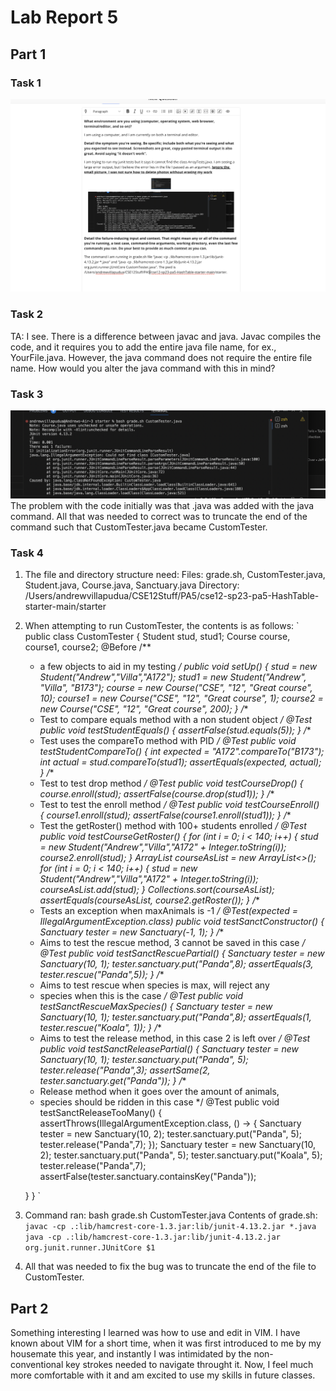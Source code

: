 # Lab Report 5
## Part 1
### Task 1
![discu](discussionpost.png)
### Task 2
TA: I see. There is a difference between javac and java. Javac compiles the code, and it requires you to add the entire java file name,
for ex., YourFile.java. However, the java command does not require the entire file name. How would you alter the java command with
this in mind?
### Task 3
![error](error.png)
The problem with the code initially was that .java was added with the java command. All that was needed to correct was to truncate the 
end of the command such that CustomTester.java became CustomTester.
### Task 4
1) The file and directory structure need: 
Files: grade.sh, CustomTester.java, Student.java, Course.java, Sanctuary.java
Directory: /Users/andrewvillapudua/CSE12Stuff/PA5/cse12-sp23-pa5-HashTable-starter-main/starter
2) When attempting to run CustomTester, the contents is as follows: 
`
public class CustomTester {
    Student stud, stud1;
    Course course, course1, course2;
    @Before 
    /**
     * a few objects to aid in my testing
     */
    public void setUp() {
        stud = new Student("Andrew","Villa","A172");
        stud1 = new Student("Andrew", "Villa", "B173");
        course = new Course("CSE", "12", "Great course", 10);
        course1 = new Course("CSE", "12", "Great course", 1);
        course2 = new Course("CSE", "12", "Great course", 200);
    }
    /**
     * Test to compare equals method with a non student object
     */
    @Test
    public void testStudentEquals() {
        assertFalse(stud.equals(5));
    }
    /**
     * Test uses the compareTo method with PID
     */
    @Test
    public void testStudentCompareTo() {
        int expected = "A172".compareTo("B173");
        int actual = stud.compareTo(stud1);
        assertEquals(expected, actual);
    }
    /**
     * Test to test drop method
     */
    @Test
    public void testCourseDrop() {
        course.enroll(stud);
        assertFalse(course.drop(stud1));
    }
    /**
     * Test to test the enroll method
     */
    @Test
    public void testCourseEnroll() {
        course1.enroll(stud);
        assertFalse(course1.enroll(stud1));
    }
    /**
     * Test the getRoster() method with 100+ students enrolled
     */
    @Test
    public void testCourseGetRoster() {
        for (int i = 0; i < 140; i++) {
            stud = new Student("Andrew","Villa","A172" + Integer.toString(i));
            course2.enroll(stud);
        }
        ArrayList<Student> courseAsList = new ArrayList<>();
        for (int i = 0; i < 140; i++) {
            stud = new Student("Andrew","Villa","A172" + Integer.toString(i));
            courseAsList.add(stud);
        }
        Collections.sort(courseAsList);
        assertEquals(courseAsList, course2.getRoster());
    }
    /**
     * Tests an exception when maxAnimals is -1
     */
    @Test(expected = IllegalArgumentException.class)
    public void testSanctConstructor() {
        Sanctuary tester = new Sanctuary(-1, 1);
    }
    /**
     * Aims to test the rescue method, 3 cannot be saved in this case
     */
    @Test
    public void testSanctRescuePartial() {
        Sanctuary tester = new Sanctuary(10, 1);
        tester.sanctuary.put("Panda",8);
        assertEquals(3, tester.rescue("Panda",5));
    }
    /**
     * Aims to test rescue when species is max, will reject any 
     * species when this is the case
     */
    @Test
    public void testSanctRescueMaxSpecies() {
        Sanctuary tester = new Sanctuary(10, 1);
        tester.sanctuary.put("Panda",8);
        assertEquals(1, tester.rescue("Koala", 1));
    }
    /**
     * Aims to test the release method, in this case 2 is left over
     */
    @Test
    public void testSanctReleasePartial() {
        Sanctuary tester = new Sanctuary(10, 1);
        tester.sanctuary.put("Panda", 5);
        tester.release("Panda",3);
        assertSame(2, tester.sanctuary.get("Panda"));
    }
    /**
     * Release method when it goes over the amount of animals,
     * species should be ridden in this case
     */
    @Test
    public void testSanctReleaseTooMany() {
        assertThrows(IllegalArgumentException.class, () -> {
            Sanctuary tester = new Sanctuary(10, 2);
            tester.sanctuary.put("Panda", 5);
            tester.release("Panda",7);
        });
        Sanctuary tester = new Sanctuary(10, 2);
        tester.sanctuary.put("Panda", 5);
        tester.sanctuary.put("Koala", 5);
        tester.release("Panda",7);
        assertFalse(tester.sanctuary.containsKey("Panda"));

    }
}
`
3) Command ran: bash grade.sh CustomTester.java
Contents of grade.sh:
`javac -cp .:lib/hamcrest-core-1.3.jar:lib/junit-4.13.2.jar *.java
java -cp .:lib/hamcrest-core-1.3.jar:lib/junit-4.13.2.jar org.junit.runner.JUnitCore $1
`
4) All that was needed to fix the bug was to truncate the end of the file to CustomTester.
## Part 2
Something interesting I learned was how to use and edit in VIM. I have known about VIM for a short time, when it was first
introduced to me by my housemate this year, and instantly I was intimidated by the non-conventional key strokes needed to navigate throught it. Now, I feel much more comfortable with it and am excited to use my skills in future classes.

